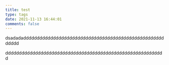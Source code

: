```yaml
---
title: test
type: tags
date: 2021-11-13 16:44:01
comments: false
---
```


dsadadaddddddddddddddddddddddddddddddddddddddddddddddddddddddddd











ddddddddddddddddddddddddddddddddddddddddddddddddddddddddddd